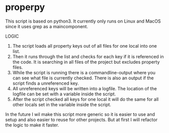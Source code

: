 # properpy

This script is based on python3. 
It currently only runs on Linux and MacOS since it uses grep as a maincomponent.

LOGIC
1. The script loads all property keys out of all files for one local into one list.
2. Then it runs through the list and checks for each key if it is referenced in the code. It is searching in all files of the project but excludes property files.
3. While the script is running there is a commandline-output where you can see what file is currently checked. There is also an output if the script finds a unreferenced key.
4. All unreferenced keys will be written into a logfile. The location of the logfile can be set with a variable inside the script.
5. After the script checked all keys for one local it will do the same for all other locals set in the variable inside the script.



In the future I wil make this script more generic so it is easier to use and setup and also easier to reuse for other projects. But at first I will refactor the logic to make it faster.
 

